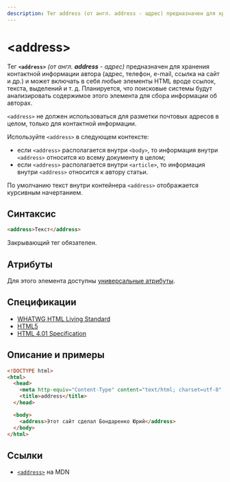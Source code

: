 ```yaml
---
description: Тег address (от англ. address - адрес) предназначен для хранения контактной информации автора и может включать в себя любые элементы HTML вроде ссылок, текста, выделений
---
```


# &lt;address&gt;

Тег **`<address>`** _(от англ. **address** - адрес)_ предназначен для хранения контактной информации автора (адрес, телефон, e-mail, ссылка на сайт и др.) и может включать в себя любые элементы HTML вроде ссылок, текста, выделений и т. д. Планируется, что поисковые системы будут анализировать содержимое этого элемента для сбора информации об авторах.

`<address>` не должен использоваться для разметки почтовых адресов в целом, только для контактной информации.

Используйте `<address>` в следующем контексте:

- если `<address>` располагается внутри `<body>`, то информация внутри `<address>` относится ко всему документу в целом;
- если `<address>` располагается внутри `<article>`, то информация внутри `<address>` относится к автору статьи.

По умолчанию текст внутри контейнера `<address>` отображается курсивным начертанием.

## Синтаксис

```html
<address>Текст</address>
```

Закрывающий тег обязателен.

## Атрибуты

Для этого элемента доступны [универсальные атрибуты](uni-attr.md).

## Спецификации

- [WHATWG HTML Living Standard](https://html.spec.whatwg.org/multipage/sections.html#the-address-element)
- [HTML5](http://www.w3.org/TR/html5/sections.html#the-address-element)
- [HTML 4.01 Specification](http://www.w3.org/TR/html401/struct/global.html#h-7.5.6)

## Описание и примеры

```html
<!DOCTYPE html>
<html>
  <head>
    <meta http-equiv="Content-Type" content="text/html; charset=utf-8" />
    <title>address</title>
  </head>

  <body>
    <address>Этот сайт сделал Бондаренко Юрий</address>
  </body>
</html>
```

## Ссылки

- [`<address>`](https://developer.mozilla.org/ru/docs/Web/HTML/Element/address) на MDN
